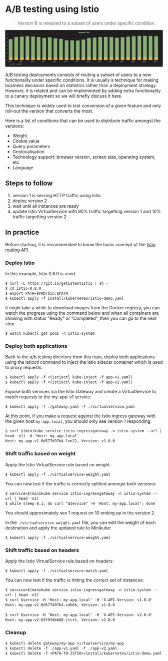 A/B testing using Istio
=======================

> Version B is released to a subset of users under specific condition.

![kubernetes ab-testing deployment](grafana-ab-testing.png)

A/B testing deployments consists of routing a subset of users to a new
functionality under specific conditions. It is usually a technique for making
business decisions based on statistics rather than a deployment strategy.
However, it is related and can be implemented by adding extra functionality to a
canary deployment so we will briefly discuss it here.

This technique is widely used to test conversion of a given feature and only
roll-out the version that converts the most.

Here is a list of conditions that can be used to distribute traffic amongst the
versions:

- Weight
- Cookie value
- Query parameters
- Geolocalisation
- Technology support: browser version, screen size, operating system, etc.
- Language

## Steps to follow

1. version 1 is serving HTTP traffic using Istio
1. deploy version 2
1. wait until all instances are ready
1. update Istio VirtualService with 90% traffic targetting version 1 and 10%
   traffic targetting version 2

## In practice

Before starting, it is recommended to know the basic concept of the
[Istio routing API](https://istio.io/blog/2018/v1alpha3-routing/).

### Deploy Istio

In this example, Istio 0.8.0 is used.

```
$ curl -L https://git.io/getLatestIstio | sh -
$ cd istio-0.8.0
$ export PATH=$PWD/bin:$PATH
$ kubectl apply -f install/kubernetes/istio-demo.yaml
```

It might take a while to download images from the Docker registry, you can watch
the progress using the command below and when all containers are showing with
status "Ready" or "Completed", then you can go to the next step.

```
$ watch kubectl get pods -n istio-system
```

### Deploy both applications

Back to the a/b testing directory from this repo, deploy both applications using
the istioctl command to inject the Istio sidecar container which is used to
proxy requests:

```
$ kubectl apply -f <(istioctl kube-inject -f app-v1.yaml)
$ kubectl apply -f <(istioctl kube-inject -f app-v2.yaml)
```

Expose both services via the Istio Gateway and create a VirtualService to match
requests to the my-app-v1 service:

```
$ kubectl apply -f ./gateway.yaml -f ./virtualservice.yaml
```

At this point, if you make a request against the Istio ingress gateway with the
given host `my-app.local`, you should only see version 1 responding:

```
$ curl $(minikube service istio-ingressgateway -n istio-system --url | head -n1) -H 'Host: my-app.local'
Host: my-app-v1-6d577d97b4-lxn22, Version: v1.0.0
```

### Shift traffic based on weight

Apply the Istio VirtualService rule based on weight:

```
$ kubectl apply -f ./virtualservice-weight.yaml
```

You can now test if the traffic is correctly splitted amongst both versions:

```
$ service=$(minikube service istio-ingressgateway -n istio-system --url | head -n1)
$ while sleep 0.1; do curl "$service" -H 'Host: my-app.local'; done
```

You should approximately see 1 request on 10 ending up in the version 2.

In the `./virtualservice-weight.yaml` file, you can edit the weight of each
destination and apply the updated rule to Minikube:

```
$ kubectl apply -f ./virtualservice-weight.yaml
```

### Shift traffic based on headers

Apply the Istio VirtualService rule based on headers:

```
$ kubectl apply -f ./virtualservice-match.yaml
```

You can now test if the traffic is hitting the correct set of instances:

```
$ service=$(minikube service istio-ingressgateway -n istio-system --url | head -n1)
$ curl $service -H 'Host: my-app.local' -H 'X-API-Version: v1.0.0'
Host: my-app-v1-6d577d97b4-s4h6k, Version: v1.0.0

$ curl $service -H 'Host: my-app.local' -H 'X-API-Version: v2.0.0'
Host: my-app-v2-65f9fdbb88-jtctt, Version: v2.0.0
```

### Cleanup

```
$ kubectl delete gateway/my-app virtualservice/my-app
$ kubectl delete -f ./app-v1.yaml -f ./app-v2.yaml
$ kubectl delete -f <PATH-TO-ISTIO>/install/kubernetes/istio-demo.yaml
```
